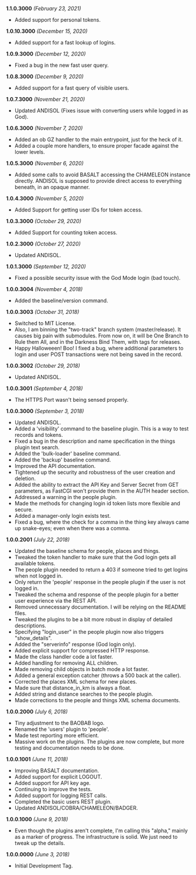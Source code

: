 **1.1.0.3000** *(February 23, 2021)*

- Added support for personal tokens.

**1.0.10.3000** *(December 15, 2020)*

- Added support for a fast lookup of logins.

**1.0.9.3000** *(December 12, 2020)*

- Fixed a bug in the new fast user query.

**1.0.8.3000** *(December 9, 2020)*

- Added support for a fast query of visible users.

**1.0.7.3000** *(November 21, 2020)*

- Updated ANDISOL (Fixes issue with converting users while logged in as God).

**1.0.6.3000** *(November 7, 2020)*

- Added an ob GZ handler to the main entrypoint, just for the heck of it.
- Added a couple more handlers, to ensure proper facade against the lower levels.

**1.0.5.3000** *(November 6, 2020)*

- Added some calls to avoid BASALT accessing the CHAMELEON instance directly. ANDISOL is supposed to provide direct access to everything beneath, in an opaque manner.

**1.0.4.3000** *(November 5, 2020)*

- Added Support for getting user IDs for token access.

**1.0.3.3000** *(October 29, 2020)*

- Added Support for counting token access.

**1.0.2.3000** *(October 27, 2020)*

- Updated ANDISOL.

**1.0.1.3000** *(September 12, 2020)*

- Fixed a possible security issue with the God Mode login (bad touch).

**1.0.0.3004** *(November 4, 2018)*

- Added the baseline/version command.

**1.0.0.3003** *(October 31, 2018)*

- Switched to MIT License.
- Also, I am binning the "two-track" branch system (master/release). It causes big pain with submodules. From now on, it will be One Branch to Rule them All, and in the Darkness Bind Them, with tags for releases.
- Happy Halloweeen! Boo! I fixed a bug, where additional parameters to login and user POST transactions were not being saved in the record.

**1.0.0.3002** *(October 29, 2018)*

- Updated ANDISOL.

**1.0.0.3001** *(September 4, 2018)*

- The HTTPS Port wasn't being sensed properly.

**1.0.0.3000** *(September 3, 2018)*

- Updated ANDISOL.
- Added a 'visibility' command to the baseline plugin. This is a way to test records and tokens.
- Fixed a bug in the description and name specification in the things plugin text search.
- Added the 'bulk-loader' baseline command.
- Added the 'backup' baseline command.
- Improved the API documentation.
- Tightened up the security and robustness of the user creation and deletion.
- Added the ability to extract the API Key and Server Secret from GET parameters, as FastCGI won't provide them in the AUTH header section.
- Addressed a warning in the people plugin.
- Made the methods for changing login id token lists more flexible and secure.
- Added a manager-only login exists test.
- Fixed a bug, where the check for a comma in the thing key always came up snake-eyes; even when there was a comma.

**1.0.0.2001** *(July 22, 2018)*

- Updated the baseline schema for people, places and things.
- Tweaked the token handler to make sure that the God login gets all available tokens.
- The people plugin needed to return a 403 if someone tried to get logins when not logged in.
- Only return the 'people' response in the people plugin if the user is not logged in.
- Tweaked the schema and response of the people plugin for a better user experience via the REST API.
- Removed unnecessary documentation. I will be relying on the README files.
- Tweaked the plugins to be a bit more robust in display of detailed descriptions.
- Specifying "login_user" in the people plugin now also triggers "show_details".
- Added the "serverinfo" response (God login only).
- Added explicit support for compressed HTTP response.
- Made the class handler code a lot faster.
- Added handling for removing ALL children.
- Made removing child objects in batch mode a lot faster.
- Added a general exception catcher (throws a 500 back at the caller).
- Corrected the places XML schema for new places.
- Made sure that distance_in_km is always a float.
- Added string and distance searches to the people plugin.
- Made corrections to the people and things XML schema documents.

**1.0.0.2000** *(July 6, 2018)*

- Tiny adjustment to the BAOBAB logo.
- Renamed the 'users' plugin to 'people'.
- Made test reporting more efficient.
- Massive work on the plugins. The plugins are now complete, but more testing and documentation needs to be done.

**1.0.0.1001** *(June 11, 2018)*

- Improving BASALT documentation.
- Added support for explicit LOGOUT.
- Added support for API key age.
- Continuing to improve the tests.
- Added support for logging REST calls.
- Completed the basic users REST plugin.
- Updated ANDISOL/COBRA/CHAMELEON/BADGER.

**1.0.0.1000** *(June 9, 2018)*

- Even though the plugins aren't complete, I'm calling this "alpha," mainly as a marker of progress. The infrastructure is solid. We just need to tweak up the details.

**1.0.0.0000** *(June 3, 2018)*

- Initial Development Tag.
